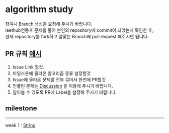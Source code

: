# algorithm study
참여시 Branch 생성을 요청해 주시기 바랍니다.  
leethub연동후 문제를 풀어 본인의 repository에 commit이 되었는지 확인한 후,  
현재 repository를 fork하고 알맞는 Branch에 pull request 해주시면 됩니다.


## PR 규칙 **[예시](https://github.com/I-JUNNYLAND-I/algorithm/pull/3)**
1. Issue Link 할것.
2. 마일스톤에 올라온 알고리즘 종류 설정할것
3. Issue에 올라온 문제를 전부 묶어서 한번에 PR할것
4. 안풀린 문제는 [Discussion](https://github.com/I-JUNNYLAND-I/algorithm/discussions/14) 을 이용해 주시기 바랍니다.
5. 알아볼 수 있도록 PR에 Label을 설정해 주시기 바랍니다.  

## milestone
---

week 1 : [String](https://github.com/I-JUNNYLAND-I/algorithm/milestone/1)
